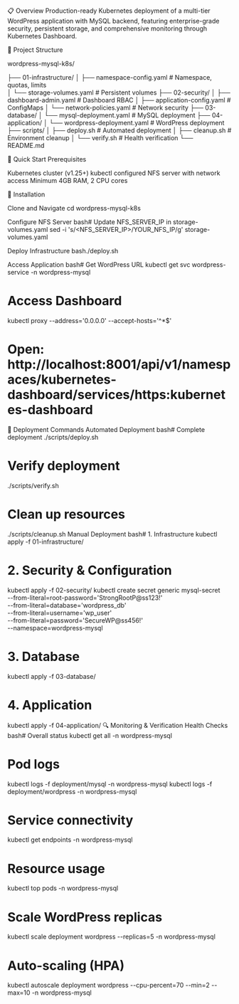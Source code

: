 📋 Overview
Production-ready Kubernetes deployment of a multi-tier WordPress application with MySQL backend, featuring enterprise-grade security, 
persistent storage, and comprehensive monitoring through Kubernetes Dashboard.

📁 Project Structure

wordpress-mysql-k8s/

├── 01-infrastructure/
│   ├── namespace-config.yaml          # Namespace, quotas, limits                                        
│   └── storage-volumes.yaml           # Persistent volumes
├── 02-security/
│   ├── dashboard-admin.yaml           # Dashboard RBAC
│   ├── application-config.yaml        # ConfigMaps
│   └── network-policies.yaml          # Network security
├── 03-database/
│   └── mysql-deployment.yaml          # MySQL deployment
├── 04-application/
│   └── wordpress-deployment.yaml      # WordPress deployment
├── scripts/
│   ├── deploy.sh                      # Automated deployment
│   ├── cleanup.sh                     # Environment cleanup
│   └── verify.sh                      # Health verification
└── README.md


🚀 Quick Start
Prerequisites

Kubernetes cluster (v1.25+)
kubectl configured
NFS server with network access
Minimum 4GB RAM, 2 CPU cores

🔧 Installation

Clone and Navigate
cd wordpress-mysql-k8s

Configure NFS Server
bash# Update NFS_SERVER_IP in storage-volumes.yaml
sed -i 's/<NFS_SERVER_IP>/YOUR_NFS_IP/g' storage-volumes.yaml

Deploy Infrastructure
bash./deploy.sh

Access Application
bash# Get WordPress URL
kubectl get svc wordpress-service -n wordpress-mysql

# Access Dashboard
kubectl proxy --address='0.0.0.0' --accept-hosts='^*$'
# Open: http://localhost:8001/api/v1/namespaces/kubernetes-dashboard/services/https:kubernetes-dashboard

🚀 Deployment Commands
Automated Deployment
bash# Complete deployment
./scripts/deploy.sh

# Verify deployment
./scripts/verify.sh

# Clean up resources
./scripts/cleanup.sh
Manual Deployment
bash# 1. Infrastructure
kubectl apply -f 01-infrastructure/

# 2. Security & Configuration
kubectl apply -f 02-security/
kubectl create secret generic mysql-secret \
  --from-literal=root-password='StrongRootP@ss123!' \
  --from-literal=database='wordpress_db' \
  --from-literal=username='wp_user' \
  --from-literal=password='SecureWP@ss456!' \
  --namespace=wordpress-mysql

# 3. Database
kubectl apply -f 03-database/

# 4. Application
kubectl apply -f 04-application/
🔍 Monitoring & Verification
Health Checks
bash# Overall status
kubectl get all -n wordpress-mysql

# Pod logs
kubectl logs -f deployment/mysql -n wordpress-mysql
kubectl logs -f deployment/wordpress -n wordpress-mysql

# Service connectivity
kubectl get endpoints -n wordpress-mysql

# Resource usage
kubectl top pods -n wordpress-mysql

# Scale WordPress replicas
kubectl scale deployment wordpress --replicas=5 -n wordpress-mysql

# Auto-scaling (HPA)
kubectl autoscale deployment wordpress --cpu-percent=70 --min=2 --max=10 -n wordpress-mysql
